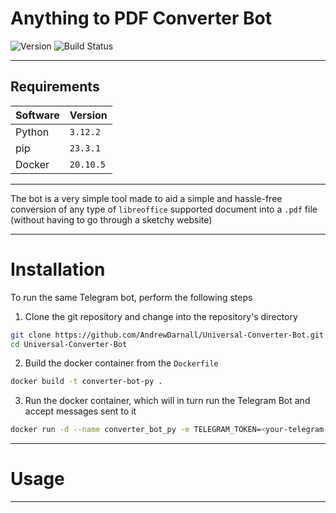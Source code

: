 # Anything to PDF Converter Bot

![Version](https://img.shields.io/badge/version-1.0.0-blue)
![Build Status](https://github.com/AndrewDarnall/XML-Editing-Tool/actions/workflows/lint.yml/badge.svg)

<!--
    ![CI/CD](https://github.com/username/telegram-bot/actions/workflows/deploy.yml/badge.svg)
    ![Bot Status](https://img.shields.io/uptimerobot/status/m1234567890-abcdef)
    ![Unit Tests](https://github.com/username/telegram-bot/actions/workflows/tests.yml/badge.svg)
-->


---

## Requirements

| Software  | Version  |
|-----------|----------|
| Python    | `3.12.2` |
| pip       | `23.3.1` |
| Docker    | `20.10.5`|       


---

The bot is a very simple tool made to aid a simple and hassle-free conversion
of any type of `libreoffice` supported document into a `.pdf` file (without having to go through a sketchy website)

---

# Installation

To run the same Telegram bot, perform the following steps

1) Clone the git repository and change into the repository's directory

```bash
git clone https://github.com/AndrewDarnall/Universal-Converter-Bot.git
cd Universal-Converter-Bot
```

2) Build the docker container from the `Dockerfile`

```bash
docker build -t converter-bot-py .
```

3) Run the docker container, which will in turn run the Telegram Bot and accept messages sent to it

```bash
docker run -d --name converter_bot_py -e TELEGRAM_TOKEN=<your-telegram-bot-token> converter-bot-py
```

---

# Usage



---